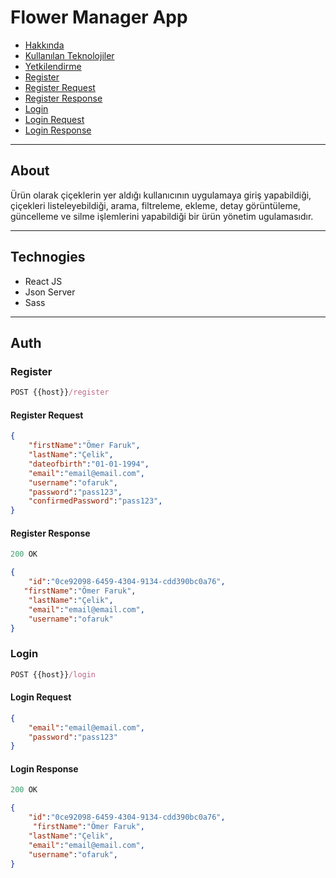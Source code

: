# Flower Manager App

- [Hakkında](#about)
- [Kullanılan Teknolojiler](#technologies)
- [Yetkilendirme](#auth)
- [Register](#register)
- [Register Request](#register-request)
- [Register Response](#register-response)
- [Login](#login)
- [Login Request](#login-request)
- [Login Response](#login-response)

---

## About

Ürün olarak çiçeklerin yer aldığı kullanıcının uygulamaya giriş yapabildiği, çiçekleri listeleyebildiği, arama, filtreleme, ekleme, detay görüntüleme, güncelleme ve silme işlemlerini yapabildiği bir ürün yönetim ugulamasıdır.

---

## Technogies

- React JS
- Json Server
- Sass

---

## Auth

### Register

```js
POST {{host}}/register
```

#### Register Request

```json
{
    "firstName":"Ömer Faruk",
    "lastName":"Çelik",   
    "dateofbirth":"01-01-1994",
    "email":"email@email.com",
    "username":"ofaruk",
    "password":"pass123",
    "confirmedPassword":"pass123",
}
```

#### Register Response

```js
200 OK
```

```json
{
    "id":"0ce92098-6459-4304-9134-cdd390bc0a76",
   "firstName":"Ömer Faruk",
    "lastName":"Çelik",
    "email":"email@email.com",
    "username":"ofaruk"
}
```

### Login

```js
POST {{host}}/login
```

#### Login Request

```json
{
    "email":"email@email.com",
    "password":"pass123"
}
```

#### Login Response

```js
200 OK
```

```json
{
    "id":"0ce92098-6459-4304-9134-cdd390bc0a76",
     "firstName":"Ömer Faruk",
    "lastName":"Çelik",
    "email":"email@email.com",
    "username":"ofaruk",
}
```
